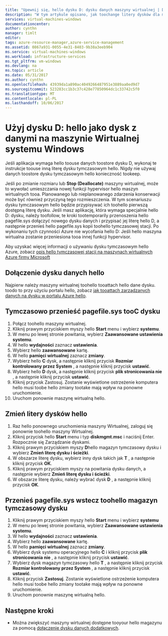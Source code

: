 ```yaml
---
title: "Upewnij się, hello dysku D: dysku danych maszyny wirtualnej | Dokumentacja firmy Microsoft"
description: "W tym artykule opisano, jak toochange litery dysków dla maszyny Wirtualnej systemu Windows tak, aby można było używać dysków D: hello jako dysk danych."
services: virtual-machines-windows
documentationcenter: 
author: cynthn
manager: timlt
editor: 
tags: azure-resource-manager,azure-service-management
ms.assetid: 0867a931-0055-4e31-8403-9b38a3eeb904
ms.service: virtual-machines-windows
ms.workload: infrastructure-services
ms.tgt_pltfrm: vm-windows
ms.devlang: na
ms.topic: article
ms.date: 05/31/2017
ms.author: cynthn
ms.openlocfilehash: 43939da1a890ac4049266487951e3889aa0ed9d7
ms.sourcegitcommit: 523283cc1b3c37c428e77850964dc1c33742c5f0
ms.translationtype: MT
ms.contentlocale: pl-PL
ms.lasthandoff: 10/06/2017
---
```

# <a name="use-hello-d-drive-as-a-data-drive-on-a-windows-vm"></a>Użyj dysku D: hello jako dysk z danymi na maszynie Wirtualnej systemu Windows
Jeśli aplikacja wymaga hello toouse danych toostore dysku D, wykonaj te instrukcje toouse inną literę dysku tymczasowym hello. Nigdy nie używaj danych toostore dysku tymczasowym hello konieczność tookeep.

Jeśli po zmianie rozmiaru lub **Stop (Deallocate)** maszyny wirtualnej, może to wywołać umieszczania nowej funkcji hypervisor hello maszyn wirtualnych tooa. Planowanego lub nieplanowanego zdarzenia konserwacji może być również przyczyną tego rozmieszczenia. W tym scenariuszu dysku tymczasowym hello będzie przypisywać ich toohello pierwszą dostępną literę dysku. Jeśli masz aplikację, która wymaga specjalnie hello D: dysku, należy toofollow, te kroki tootemporarily przenoszenia hello pagefile.sys dołączyć nowego dysku danych i przypisać jej literę hello D, a następnie przenieś hello pagefile.sys kopii toohello tymczasowej stacji. Po wykonaniu tych czynności Azure nie wycofania hello D: Jeśli hello maszyna wirtualna zostanie przeniesiona tooa innej funkcji hypervisor.

Aby uzyskać więcej informacji o używaniu dysku tymczasowym hello Azure, zobacz [opis hello tymczasowej stacji na maszynach wirtualnych Azure firmy Microsoft](https://blogs.msdn.microsoft.com/mast/2013/12/06/understanding-the-temporary-drive-on-windows-azure-virtual-machines/)

## <a name="attach-hello-data-disk"></a>Dołączenie dysku danych hello
Najpierw należy maszyny wirtualnej toohello tooattach hello dane dysku. toodo to przy użyciu portalu hello, zobacz [jak tooattach zarządzanych danych na dysku w portalu Azure hello](attach-managed-disk-portal.md).

## <a name="temporarily-move-pagefilesys-tooc-drive"></a>Tymczasowo przenieść pagefile.sys tooC dysku
1. Połącz toohello maszyny wirtualnej. 
2. Kliknij prawym przyciskiem myszy hello **Start** menu i wybierz **systemu**.
3. W menu po lewej stronie powitania, wybierz **Zaawansowane ustawienia systemu**.
4. W hello **wydajności** zaznacz **ustawienia**.
5. Wybierz hello **zaawansowane** kartę.
6. W hello **pamięci wirtualnej** zaznacz **zmiany**.
7. Wybierz hello **C** dysk, a następnie kliknij przycisk **Rozmiar kontrolowany przez System** , a następnie kliknij przycisk **ustawić**.
8. Wybierz hello **D** dysk, a następnie kliknij przycisk **plik stronicowania nie** , a następnie kliknij przycisk **ustawić**.
9. Kliknij przycisk Zastosuj. Zostanie wyświetlone ostrzeżenie komputera hello musi toobe hello zmiany tootake mają wpływ na ponowne uruchomienie.
10. Uruchom ponownie maszynę wirtualną hello.

## <a name="change-hello-drive-letters"></a>Zmień litery dysków hello
1. Raz hello ponownego uruchomienia maszyny Wirtualnej, zaloguj się ponownie toohello maszyny Wirtualnej.
2. Kliknij przycisk hello **Start** menu i typ **diskmgmt.msc** i naciśnij Enter. Rozpocznie się Zarządzanie dyskami.
3. Kliknij prawym przyciskiem myszy **D**hello magazyn tymczasowy dysku i wybierz **Zmień literę dysku i ścieżki**.
4. W obszarze literę dysku, wybierz inny dysk takich jak **T** , a następnie kliknij przycisk **OK**. 
5. Kliknij prawym przyciskiem myszy na powitania dysku danych, a następnie wybierz **Zmień literę dysku i ścieżki**.
6. W obszarze literę dysku, należy wybrać dysk **D** , a następnie kliknij przycisk **OK**. 

## <a name="move-pagefilesys-back-toohello-temporary-storage-drive"></a>Przenieś pagefile.sys wstecz toohello magazyn tymczasowy dysku
1. Kliknij prawym przyciskiem myszy hello **Start** menu i wybierz **systemu**
2. W menu po lewej stronie powitania, wybierz **Zaawansowane ustawienia systemu**.
3. W hello **wydajności** zaznacz **ustawienia**.
4. Wybierz hello **zaawansowane** kartę.
5. W hello **pamięci wirtualnej** zaznacz **zmiany**.
6. Wybierz dysk systemu operacyjnego hello **C** i kliknij przycisk **plik stronicowania nie** , a następnie kliknij przycisk **ustawić**.
7. Wybierz dysk magazyn tymczasowy hello **T** , a następnie kliknij przycisk **Rozmiar kontrolowany przez System** , a następnie kliknij przycisk **ustawić**.
8. Kliknij przycisk **Zastosuj**. Zostanie wyświetlone ostrzeżenie komputera hello musi toobe hello zmiany tootake mają wpływ na ponowne uruchomienie.
9. Uruchom ponownie maszynę wirtualną hello.

## <a name="next-steps"></a>Następne kroki
* Można zwiększyć maszyny wirtualnej dostępne tooyour hello magazynu za pomocą [dołączenie dysku danych dodatkowych](attach-managed-disk-portal.md).


